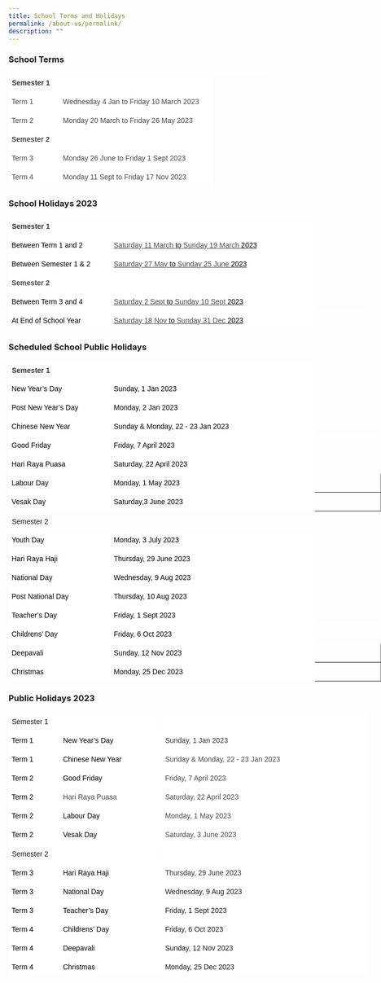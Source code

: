 ```yaml
---
title: School Terms and Holidays
permalink: /about-us/permalink/
description: ""
---
```

### School Terms

<style type="text/css">
.tg  {border-collapse:collapse;border-spacing:0;margin:0px auto;}
.tg td{border-color:black;border-style:solid;border-width:1px;font-family:Arial, sans-serif;font-size:14px;
  overflow:hidden;padding:10px 5px;word-break:normal;}
.tg th{border-color:black;border-style:solid;border-width:1px;font-family:Arial, sans-serif;font-size:14px;
  font-weight:normal;overflow:hidden;padding:10px 5px;word-break:normal;}
.tg .tg-zv4m{border-color:#ffffff;text-align:left;vertical-align:top}
.tg .tg-oaxy{background-color:#FFF;border-color:#ffffff;color:#484848;font-weight:bold;text-align:left;vertical-align:top}
.tg .tg-6k18{background-color:#FFF;border-color:#ffffff;color:#323232;font-weight:bold;position:-webkit-sticky;position:sticky;
  text-align:left;top:-1px;vertical-align:top;will-change:transform}
.tg .tg-dost{border-color:#ffffff;position:-webkit-sticky;position:sticky;text-align:left;top:-1px;vertical-align:top;
  will-change:transform}
.tg .tg-t4sp{background-color:#FFF;border-color:#ffffff;color:#484848;text-align:left;vertical-align:top}
</style>
<table style="undefined;table-layout: fixed; width: 512px" class="tg">
<colgroup>
<col style="width: 101px">
<col style="width: 301px">
<col style="width: 110px">
</colgroup>
<thead>
  <tr>
    <th colspan="2" class="tg-6k18"><span style="font-weight:bold;color:#323232">Semester 1</span></th>
    <th class="tg-dost"></th>
  </tr>
</thead>
<tbody>
  <tr>
    <td class="tg-t4sp">Term 1</td>
    <td class="tg-t4sp">Wednesday 4 Jan to Friday 10 March 2023</td>
    <td class="tg-zv4m"></td>
  </tr>
  <tr>
    <td class="tg-t4sp">Term 2</td>
    <td class="tg-t4sp">Monday 20 March to Friday 26 May 2023</td>
    <td class="tg-zv4m"></td>
  </tr>
  <tr>
    <td colspan="2" class="tg-oaxy"><span style="font-weight:bold">Semester 2</span></td>
    <td class="tg-zv4m"></td>
  </tr>
  <tr>
    <td class="tg-t4sp">Term 3</td>
    <td class="tg-t4sp">Monday 26 June to Friday 1 Sept 2023</td>
    <td class="tg-zv4m"></td>
  </tr>
  <tr>
    <td class="tg-t4sp">Term 4</td>
    <td class="tg-t4sp">Monday 11 Sept to Friday 17 Nov 2023</td>
    <td class="tg-zv4m"></td>
  </tr>
</tbody>
</table>

### School Holidays 2023
<style type="text/css">
.tg  {border-collapse:collapse;border-spacing:0;margin:0px auto;}
.tg td{border-color:black;border-style:solid;border-width:1px;font-family:Arial, sans-serif;font-size:14px;
  overflow:hidden;padding:10px 5px;word-break:normal;}
.tg th{border-color:black;border-style:solid;border-width:1px;font-family:Arial, sans-serif;font-size:14px;
  font-weight:normal;overflow:hidden;padding:10px 5px;word-break:normal;}
.tg .tg-mrw1{background-color:#FFF;border-color:#ffffff;color:#484848;text-align:left;text-decoration:underline;vertical-align:top}
.tg .tg-zv4m{border-color:#ffffff;text-align:left;vertical-align:top}
.tg .tg-oaxy{background-color:#FFF;border-color:#ffffff;color:#484848;font-weight:bold;text-align:left;vertical-align:top}
.tg .tg-6k18{background-color:#FFF;border-color:#ffffff;color:#323232;font-weight:bold;position:-webkit-sticky;position:sticky;
  text-align:left;top:-1px;vertical-align:top;will-change:transform}
.tg .tg-dost{border-color:#ffffff;position:-webkit-sticky;position:sticky;text-align:left;top:-1px;vertical-align:top;
  will-change:transform}
.tg .tg-t4sp{background-color:#FFF;border-color:#ffffff;color:#484848;text-align:left;vertical-align:top}
</style>
<table style="undefined;table-layout: fixed; width: 712px" class="tg">
<colgroup>
<col style="width: 201px">
<col style="width: 401px">
<col style="width: 110px">
</colgroup>
<thead>
  <tr>
    <th colspan="2" class="tg-6k18"><span style="font-weight:bold;color:#323232">Semester 1</span></th>
    <th class="tg-dost"></th>
  </tr>
</thead>
<tbody>
  <tr>
    <td class="tg-t4sp"><span style="font-weight:400;font-style:inherit;color:#000">Between Term 1 and 2</span></td>
    <td class="tg-mrw1"><span style="text-decoration:underline;background-color:#FFF">Saturday 11 March</span> <span style="font-weight:400;font-style:inherit;color:#000">to</span> <span style="text-decoration:underline;background-color:#FFF">Sunday 19 March</span> <span style="font-weight:400;font-style:inherit;color:#000">2023</span></td>
    <td class="tg-zv4m"></td>
  </tr>
  <tr>
    <td class="tg-t4sp"><span style="font-weight:400;font-style:inherit;color:#000">Between Semester 1 &amp; 2</span></td>
    <td class="tg-mrw1"><span style="text-decoration:underline;background-color:#FFF">Saturday 27 May</span> <span style="font-weight:400;font-style:inherit;color:#000">to</span> <span style="text-decoration:underline;background-color:#FFF">Sunday 25 June</span> <span style="font-weight:400;font-style:inherit;color:#000">2023</span></td>
    <td class="tg-zv4m"></td>
  </tr>
  <tr>
    <td colspan="2" class="tg-oaxy"><span style="font-weight:bold">Semester 2</span></td>
    <td class="tg-zv4m"></td>
  </tr>
  <tr>
    <td class="tg-t4sp"><span style="font-weight:400;font-style:inherit;color:#000">Between Term 3 and 4</span></td>
    <td class="tg-mrw1"><span style="text-decoration:underline;background-color:#FFF">Saturday 2 Sept</span> <span style="font-weight:400;font-style:inherit;color:#000">to</span> <span style="text-decoration:underline;background-color:#FFF">Sunday 10 Sept</span> <span style="font-weight:400;font-style:inherit;color:#000">2023</span></td>
    <td class="tg-zv4m"></td>
  </tr>
  <tr>
    <td class="tg-t4sp"><span style="font-weight:400;font-style:inherit;color:#000">At End of School Year</span></td>
    <td class="tg-mrw1"><span style="text-decoration:underline;background-color:#FFF">Saturday 18 Nov</span> <span style="font-weight:400;font-style:inherit;color:#000">to</span> <span style="text-decoration:underline;background-color:#FFF">Sunday 31 Dec</span> <span style="font-weight:400;font-style:inherit;color:#000">2023</span></td>
    <td class="tg-zv4m"></td>
  </tr>
</tbody>
</table>

### Scheduled School Public Holidays
<style type="text/css">
.tg  {border-collapse:collapse;border-spacing:0;margin:0px auto;}
.tg td{border-color:black;border-style:solid;border-width:1px;font-family:Arial, sans-serif;font-size:14px;
  overflow:hidden;padding:10px 5px;word-break:normal;}
.tg th{border-color:black;border-style:solid;border-width:1px;font-family:Arial, sans-serif;font-size:14px;
  font-weight:normal;overflow:hidden;padding:10px 5px;word-break:normal;}
.tg .tg-zv4m{border-color:#ffffff;text-align:left;vertical-align:top}
.tg .tg-oaxy{background-color:#FFF;border-color:#ffffff;color:#484848;font-weight:bold;text-align:left;vertical-align:top}
.tg .tg-f47c{background-color:#FFF;border-color:#ffffff;color:#323232;text-align:left;vertical-align:top}
.tg .tg-6k18{background-color:#FFF;border-color:#ffffff;color:#323232;font-weight:bold;position:-webkit-sticky;position:sticky;
  text-align:left;top:-1px;vertical-align:top;will-change:transform}
.tg .tg-dost{border-color:#ffffff;position:-webkit-sticky;position:sticky;text-align:left;top:-1px;vertical-align:top;
  will-change:transform}
.tg .tg-t4sp{background-color:#FFF;border-color:#ffffff;color:#484848;text-align:left;vertical-align:top}
.tg .tg-0pky{border-color:inherit;text-align:left;vertical-align:top}
</style>
<table style="undefined;table-layout: fixed; width: 732px" class="tg">
<colgroup>
<col style="width: 201px">
<col style="width: 401px">
<col style="width: 130px">
</colgroup>
<thead>
  <tr>
    <th colspan="2" class="tg-6k18"><span style="font-weight:bold;color:#323232">Semester 1</span></th>
    <th class="tg-dost"></th>
  </tr>
</thead>
<tbody>
  <tr>
    <td class="tg-f47c"><span style="font-weight:400;font-style:inherit;color:#000">New Year’s Day</span></td>
    <td class="tg-f47c"><span style="font-weight:400;font-style:inherit;color:#000">Sunday, 1 Jan 2023</span></td>
    <td class="tg-zv4m"></td>
  </tr>
  <tr>
    <td class="tg-t4sp"><span style="font-weight:400;font-style:inherit;color:#000">Post New Year’s Day</span></td>
    <td class="tg-t4sp"><span style="font-weight:400;font-style:inherit;color:#000">Monday, 2 Jan 2023</span></td>
    <td class="tg-zv4m"></td>
  </tr>
  <tr>
    <td class="tg-oaxy"><span style="font-weight:400;font-style:inherit;color:#000">Chinese New Year</span></td>
    <td class="tg-oaxy"><span style="font-weight:400;font-style:inherit;color:#000">Sunday &amp; Monday, 22 - 23 Jan 2023</span></td>
    <td class="tg-zv4m"></td>
  </tr>
  <tr>
    <td class="tg-t4sp"><span style="font-weight:400;font-style:inherit;color:#000">Good Friday</span></td>
    <td class="tg-t4sp"><span style="font-weight:400;font-style:inherit;color:#000">Friday, 7 April 2023</span></td>
    <td class="tg-zv4m"></td>
  </tr>
  <tr>
    <td class="tg-t4sp"><span style="font-weight:400;font-style:inherit;color:#000">Hari Raya Puasa</span></td>
    <td class="tg-t4sp"><span style="font-weight:400;font-style:inherit;color:#000">Saturday, 22 April 2023</span></td>
    <td class="tg-zv4m"></td>
  </tr>
  <tr>
    <td class="tg-t4sp"><span style="font-weight:400;font-style:inherit;color:#000">Labour Day</span></td>
    <td class="tg-t4sp"><span style="font-weight:400;font-style:inherit;color:#000">Monday, 1 May 2023</span></td>
    <td class="tg-0pky"></td>
  </tr>
  <tr>
    <td class="tg-t4sp"><span style="font-weight:400;font-style:inherit;color:#000">Vesak Day</span></td>
    <td class="tg-t4sp"><span style="font-weight:400;font-style:inherit;color:#000">Saturday,3 June 2023</span></td>
    <td class="tg-0pky"></td>
  </tr>
</tbody>
</table>

<style type="text/css">
.tg  {border-collapse:collapse;border-spacing:0;margin:0px auto;}
.tg td{border-color:black;border-style:solid;border-width:1px;font-family:Arial, sans-serif;font-size:14px;
  overflow:hidden;padding:10px 5px;word-break:normal;}
.tg th{border-color:black;border-style:solid;border-width:1px;font-family:Arial, sans-serif;font-size:14px;
  font-weight:normal;overflow:hidden;padding:10px 5px;word-break:normal;}
.tg .tg-zv4m{border-color:#ffffff;text-align:left;vertical-align:top}
.tg .tg-shyv{background-color:#FFF;border-color:#ffffff;color:#323232;font-weight:bold;text-align:left;vertical-align:top}
.tg .tg-oaxy{background-color:#FFF;border-color:#ffffff;color:#484848;font-weight:bold;text-align:left;vertical-align:top}
.tg .tg-f47c{background-color:#FFF;border-color:#ffffff;color:#323232;text-align:left;vertical-align:top}
.tg .tg-dost{border-color:#ffffff;position:-webkit-sticky;position:sticky;text-align:left;top:-1px;vertical-align:top;
  will-change:transform}
.tg .tg-t4sp{background-color:#FFF;border-color:#ffffff;color:#484848;text-align:left;vertical-align:top}
.tg .tg-0pky{border-color:inherit;text-align:left;vertical-align:top}
</style>
<table style="undefined;table-layout: fixed; width: 732px" class="tg">
<colgroup>
<col style="width: 201px">
<col style="width: 401px">
<col style="width: 130px">
</colgroup>
<thead>
  <tr>
    <th class="tg-dost">Semester 2</th>
    <th class="tg-dost"></th>
    <th class="tg-dost"></th>
  </tr>
</thead>
<tbody>
  <tr>
    <td class="tg-shyv"><span style="font-weight:400;font-style:inherit;color:#000">Youth Day</span></td>
    <td class="tg-shyv"><span style="font-weight:400;font-style:inherit;color:#000">Monday, 3 July 2023</span></td>
    <td class="tg-zv4m"></td>
  </tr>
  <tr>
    <td class="tg-f47c"><span style="font-weight:400;font-style:inherit;color:#000">Hari Raya Haji</span></td>
    <td class="tg-f47c"><span style="font-weight:400;font-style:inherit;color:#000">Thursday, 29 June 2023</span></td>
    <td class="tg-zv4m"></td>
  </tr>
  <tr>
    <td class="tg-t4sp"><span style="font-weight:400;font-style:inherit;color:#000">National Day</span></td>
    <td class="tg-t4sp"><span style="font-weight:400;font-style:inherit;color:#000">Wednesday, 9 Aug 2023</span></td>
    <td class="tg-zv4m"></td>
  </tr>
  <tr>
    <td class="tg-oaxy"><span style="font-weight:400;font-style:inherit;color:#000">Post National Day</span></td>
    <td class="tg-oaxy"><span style="font-weight:400;font-style:inherit;color:#000">Thursday, 10 Aug 2023</span></td>
    <td class="tg-zv4m"></td>
  </tr>
  <tr>
    <td class="tg-t4sp"><span style="font-weight:400;font-style:inherit;color:#000">Teacher’s Day</span></td>
    <td class="tg-t4sp"><span style="font-weight:400;font-style:inherit;color:#000">Friday, 1 Sept 2023</span></td>
    <td class="tg-zv4m"></td>
  </tr>
  <tr>
    <td class="tg-t4sp"><span style="font-weight:400;font-style:inherit;color:#000">Childrens’ Day</span></td>
    <td class="tg-t4sp"><span style="font-weight:400;font-style:inherit;color:#000">Friday, 6 Oct 2023</span></td>
    <td class="tg-zv4m"></td>
  </tr>
  <tr>
    <td class="tg-t4sp"><span style="font-weight:400;font-style:inherit;color:#000">Deepavali</span></td>
    <td class="tg-t4sp"><span style="font-weight:400;font-style:inherit;color:#000">Sunday, 12 Nov 2023</span></td>
    <td class="tg-0pky"></td>
  </tr>
  <tr>
    <td class="tg-t4sp"><span style="font-weight:400;font-style:inherit;color:#000">Christmas</span></td>
    <td class="tg-t4sp"><span style="font-weight:400;font-style:inherit;color:#000">Monday, 25 Dec 2023</span></td>
    <td class="tg-0pky"></td>
  </tr>
</tbody>
</table>

### Public Holidays 2023
<style type="text/css">
.tg  {border-collapse:collapse;border-spacing:0;margin:0px auto;}
.tg td{border-color:black;border-style:solid;border-width:1px;font-family:Arial, sans-serif;font-size:14px;
  overflow:hidden;padding:10px 5px;word-break:normal;}
.tg th{border-color:black;border-style:solid;border-width:1px;font-family:Arial, sans-serif;font-size:14px;
  font-weight:normal;overflow:hidden;padding:10px 5px;word-break:normal;}
.tg .tg-x5ly{background-color:#ffffff;border-color:#ffffff;position:-webkit-sticky;position:sticky;text-align:left;top:-1px;
  vertical-align:top;will-change:transform}
.tg .tg-oaxy{background-color:#FFF;border-color:#ffffff;color:#484848;font-weight:bold;text-align:left;vertical-align:top}
.tg .tg-f47c{background-color:#FFF;border-color:#ffffff;color:#323232;text-align:left;vertical-align:top}
.tg .tg-t4sp{background-color:#FFF;border-color:#ffffff;color:#484848;text-align:left;vertical-align:top}
</style>
<table style="undefined;table-layout: fixed; width: 703px" class="tg">
<colgroup>
<col style="width: 101px">
<col style="width: 201px">
<col style="width: 401px">
</colgroup>
<thead>
  <tr>
    <th class="tg-x5ly">Semester 1</th>
    <th class="tg-x5ly"></th>
    <th class="tg-x5ly"></th>
  </tr>
</thead>
<tbody>
  <tr>
    <td class="tg-f47c"><span style="font-weight:400;font-style:inherit;color:#000">Term 1</span></td>
    <td class="tg-f47c"><span style="font-weight:400;font-style:inherit;color:#000">New Year’s Day</span></td>
    <td class="tg-f47c"><span style="font-weight:normal;color:#323232;background-color:#FFF">Sunday, 1 Jan 2023</span></td>
  </tr>
  <tr>
    <td class="tg-oaxy"><span style="font-weight:400;font-style:inherit;color:#000">Term 1</span></td>
    <td class="tg-oaxy"><span style="font-weight:400;font-style:inherit;color:#000">Chinese New Year</span></td>
    <td class="tg-t4sp"><span style="background-color:#FFF">Sunday &amp; Monday, 22 - 23 Jan 2023</span></td>
  </tr>
  <tr>
    <td class="tg-t4sp"><span style="font-weight:400;font-style:inherit;color:#000">Term 2</span></td>
    <td class="tg-t4sp"><span style="font-weight:400;font-style:inherit;color:#000">Good Friday</span></td>
    <td class="tg-t4sp"><span style="background-color:#FFF">Friday, 7 April 2023</span></td>
  </tr>
  <tr>
    <td class="tg-t4sp"><span style="font-weight:400;font-style:inherit;color:#000">Term 2</span></td>
    <td class="tg-t4sp"><span style="font-weight:inherit;font-style:inherit;background-color:initial">Hari Raya Puasa</span></td>
    <td class="tg-t4sp"><span style="background-color:#FFF">Saturday, 22 April 2023</span></td>
  </tr>
  <tr>
    <td class="tg-oaxy"><span style="font-weight:400;font-style:inherit;color:#000">Term 2</span></td>
    <td class="tg-oaxy"><span style="font-weight:400;font-style:inherit;color:#000">Labour Day</span></td>
    <td class="tg-t4sp"><span style="background-color:#FFF">Monday, 1 May 2023</span></td>
  </tr>
  <tr>
    <td class="tg-t4sp"><span style="font-weight:400;font-style:inherit;color:#000">Term 2</span></td>
    <td class="tg-t4sp"><span style="font-weight:400;font-style:inherit;color:#000">Vesak Day</span></td>
    <td class="tg-t4sp"><span style="font-weight:inherit;font-style:inherit;background-color:initial">Saturday, 3 June 2023</span></td>
  </tr>
</tbody>
</table>

<style type="text/css">
.tg  {border-collapse:collapse;border-spacing:0;margin:0px auto;}
.tg td{border-color:black;border-style:solid;border-width:1px;font-family:Arial, sans-serif;font-size:14px;
  overflow:hidden;padding:10px 5px;word-break:normal;}
.tg th{border-color:black;border-style:solid;border-width:1px;font-family:Arial, sans-serif;font-size:14px;
  font-weight:normal;overflow:hidden;padding:10px 5px;word-break:normal;}
.tg .tg-shyv{background-color:#FFF;border-color:#ffffff;color:#323232;font-weight:bold;text-align:left;vertical-align:top}
.tg .tg-x5ly{background-color:#ffffff;border-color:#ffffff;position:-webkit-sticky;position:sticky;text-align:left;top:-1px;
  vertical-align:top;will-change:transform}
.tg .tg-oaxy{background-color:#FFF;border-color:#ffffff;color:#484848;font-weight:bold;text-align:left;vertical-align:top}
.tg .tg-f47c{background-color:#FFF;border-color:#ffffff;color:#323232;text-align:left;vertical-align:top}
.tg .tg-jjsp{background-color:#FFF;border-color:#ffffff;text-align:left;vertical-align:top}
.tg .tg-t4sp{background-color:#FFF;border-color:#ffffff;color:#484848;text-align:left;vertical-align:top}
</style>
<table style="undefined;table-layout: fixed; width: 703px" class="tg">
<colgroup>
<col style="width: 101px">
<col style="width: 201px">
<col style="width: 401px">
</colgroup>
<thead>
  <tr>
    <th class="tg-x5ly">Semester 2</th>
    <th class="tg-x5ly"></th>
    <th class="tg-x5ly"></th>
  </tr>
</thead>
<tbody>
  <tr>
    <td class="tg-f47c"><span style="font-weight:400;font-style:inherit;color:#000">Term 3</span></td>
    <td class="tg-f47c"><span style="font-weight:400;font-style:inherit;color:#000">Hari Raya Haji</span></td>
    <td class="tg-f47c"><span style="font-weight:inherit;font-style:inherit;background-color:initial">Thursday, 29 June 2023</span></td>
  </tr>
  <tr>
    <td class="tg-shyv"><span style="font-weight:400;font-style:inherit;color:#000">Term 3</span></td>
    <td class="tg-shyv"><span style="font-weight:400;font-style:inherit;color:#000">National Day</span></td>
    <td class="tg-jjsp"><span style="font-weight:inherit;font-style:inherit;background-color:initial">Wednesday, 9 Aug 2023</span></td>
  </tr>
  <tr>
    <td class="tg-f47c"><span style="font-weight:400;font-style:inherit;color:#000">Term 3</span></td>
    <td class="tg-f47c"><span style="font-weight:400;font-style:inherit;color:#000">Teacher’s Day</span></td>
    <td class="tg-jjsp"><span style="font-weight:inherit;font-style:inherit;background-color:initial">Friday, 1 Sept 2023</span></td>
  </tr>
  <tr>
    <td class="tg-t4sp"><span style="font-weight:400;font-style:inherit;color:#000">Term 4</span></td>
    <td class="tg-t4sp"><span style="font-weight:400;font-style:inherit;color:#000">Childrens’ Day</span></td>
    <td class="tg-jjsp"><span style="font-weight:inherit;font-style:inherit;background-color:initial">Friday, 6 Oct 2023</span></td>
  </tr>
  <tr>
    <td class="tg-oaxy"><span style="font-weight:400;font-style:inherit;color:#000">Term 4</span></td>
    <td class="tg-oaxy"><span style="font-weight:400;font-style:inherit;color:#000">Deepavali</span></td>
    <td class="tg-jjsp"><span style="font-weight:inherit;font-style:inherit;background-color:initial">Sunday, 12 Nov 2023</span></td>
  </tr>
  <tr>
    <td class="tg-t4sp"><span style="font-weight:400;font-style:inherit;color:#000">Term 4</span></td>
    <td class="tg-t4sp"><span style="font-weight:400;font-style:inherit;color:#000">Christmas</span></td>
    <td class="tg-jjsp"><span style="font-weight:inherit;font-style:inherit;background-color:initial">Monday, 25 Dec 2023</span></td>
  </tr>
</tbody>
</table>



